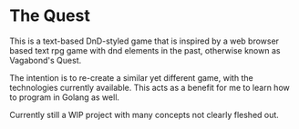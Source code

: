 # The Quest
This is a text-based DnD-styled game that is inspired by a web browser based text rpg game with dnd elements in the past, otherwise known as Vagabond's Quest.  
 
The intention is to re-create a similar yet different game, with the technologies currently available. This acts as a benefit for me to learn how to program in Golang as well.  
 
Currently still a WIP project with many concepts not clearly fleshed out.